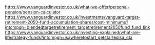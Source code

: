 https://www.vanguardinvestor.co.uk/what-we-offer/personal-pension/pension-calculator
https://www.vanguardinvestor.co.uk/investments/vanguard-target-retirement-2050-fund-accumulation-shares/cost-minimums?intcmpgn=blendedtargetretirement_targetretirement2050fund_fund_link
https://www.vanguardinvestor.co.uk/investing-explained/what-are-lifestrategy-funds?intcmpgn=isawheretostart_getstartedisa_cta